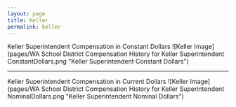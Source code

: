 ```yaml
---
layout: page
title: Keller
permalink: keller
---
```



Keller Superintendent Compensation in Constant Dollars
![Keller Image](pages/WA School District Compensation History for Keller Superintendent ConstantDollars.png "Keller Superintendent Constant Dollars")
___

Keller Superintendent Compensation in Current Dollars
![Keller Image](pages/WA School District Compensation History for Keller Superintendent NominalDollars.png "Keller Superintendent Nominal Dollars")